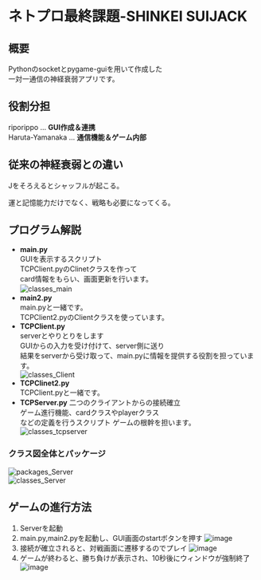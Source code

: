 # ネトプロ最終課題-SHINKEI SUIJACK

## 概要  
Pythonのsocketとpygame-guiを用いて作成した  
一対一通信の神経衰弱アプリです。  

## 役割分担
riporippo ... **GUI作成＆連携**   
Haruta-Yamanaka ... **通信機能＆ゲーム内部** 

## 従来の神経衰弱との違い
Jをそろえるとシャッフルが起こる。

運と記憶能力だけでなく、戦略も必要になってくる。

## プログラム解説
* **main.py**  
  GUIを表示するスクリプト  
  TCPClient.pyのClinetクラスを作って  
  card情報をもらい、画面更新を行います。  
 ![classes_main](https://github.com/user-attachments/assets/6e4ff6ae-a999-4b6c-a711-d871813e5a04)　　
* **main2.py**  
  main.pyと一緒です。  
  TCPClient2.pyのClientクラスを使っています。    
* **TCPClient.py**  
  serverとやりとりをします  
  GUIからの入力を受け付けて、server側に送り  
  結果をserverから受け取って、main.pyに情報を提供する役割を担っています。  
  ![classes_Client](https://github.com/user-attachments/assets/7ada9fab-85f6-4648-b755-8a9a7b1a1019)  
* **TCPClinet2.py**  
  TCPClient.pyと一緒です。  
* **TCPServer.py**
  二つのクライアントからの接続確立  
  ゲーム進行機能、cardクラスやplayerクラス  
  などの定義を行うスクリプト
  ゲームの根幹を担います。  
  ![classes_tcpserver](https://github.com/user-attachments/assets/1783c6c2-66d8-43c6-b3b2-09e3c47b305e)  

### クラス図全体とパッケージ  
![packages_Server](https://github.com/user-attachments/assets/2be096e5-41e1-493d-aefe-60e16a39cb69)  
![classes_Server](https://github.com/user-attachments/assets/41045b35-9ab1-47a5-b9d7-e023962c79fa)  
## ゲームの進行方法  
1. Serverを起動
2. main.py,main2.pyを起動し、GUI画面のstartボタンを押す
   ![image](https://github.com/user-attachments/assets/9735e202-5669-4bed-a1e4-b5f9436aaa2f)  
3. 接続が確立されると、対戦画面に遷移するのでプレイ
   ![image](https://github.com/user-attachments/assets/58193462-78f8-4a80-9d00-e315fdf6fae5)  
4. ゲームが終わると、勝ち負けが表示され、10秒後にウィンドウが強制終了  
   ![image](https://github.com/user-attachments/assets/066409df-9cf3-4edd-a749-81e8985cbb33)  

